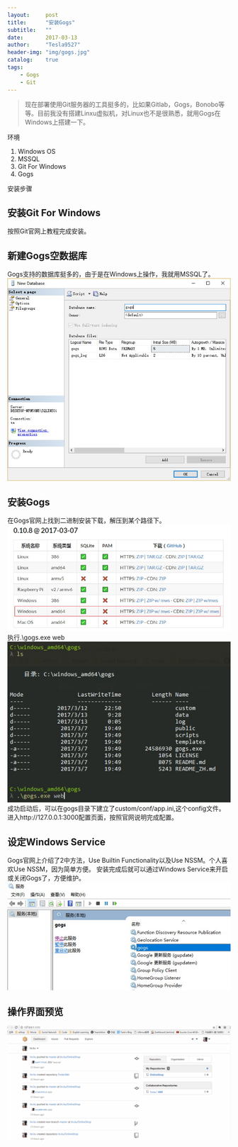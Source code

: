 ```yaml
---
layout:     post
title:      "安装Gogs"
subtitle:   ""
date:       2017-03-13
author:     "Tesla9527"
header-img: "img/gogs.jpg"
catalog:    true
tags:
    - Gogs
    - Git
---
```

>现在部署使用Git服务器的工具挺多的，比如果Gitlab，Gogs，Bonobo等等。目前我没有搭建Linxu虚拟机，对Linux也不是很熟悉，就用Gogs在Windows上搭建一下。

环境
1. Windows OS
2. MSSQL
3. Git For Windows
4. Gogs

安装步骤
## 安装Git For Windows
按照Git官网上教程完成安装。

## 新建Gogs空数据库
Gogs支持的数据库挺多的，由于是在Windows上操作，我就用MSSQL了。
![img](/img/in-post/gogs1.jpg)

## 安装Gogs
在Gogs官网上找到二进制安装下载，解压到某个路径下。
![img](/img/in-post/gogs2.jpg)
执行.\gogs.exe web
![img](/img/in-post/gogs3.jpg)
成功启动后，可以在gogs目录下建立了custom/conf/app.ini,这个config文件。
进入http://127.0.0.1:3000配置页面，按照官网说明完成配置。

## 设定Windows Service
Gogs官网上介绍了2中方法，Use Builtin Functionality以及Use NSSM。个人喜欢Use NSSM，因为简单方便。
安装完成后就可以通过Windows Service来开启或关闭Gogs了，方便维护。
![img](/img/in-post/gogs4.jpg)

## 操作界面预览
![img](/img/in-post/gogs5.gif)








